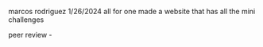 marcos rodriguez 
1/26/2024
all for one
made a website that has all the mini challenges

peer review - 